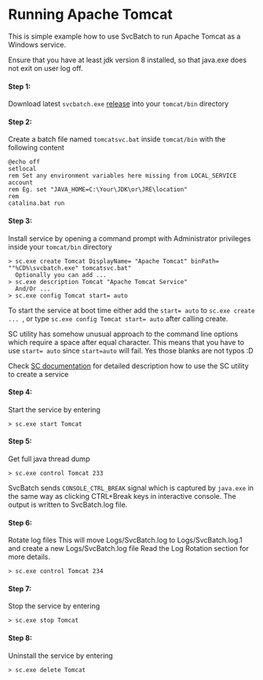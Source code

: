 # Running Apache Tomcat

This is simple example how to use SvcBatch to run Apache Tomcat
as a Windows service.

Ensure that you have at least jdk version 8 installed, so that
java.exe does not exit on user log off.

#### Step 1:
Download latest `svcbatch.exe` [release](https://github.com/mturk/svcbatch/releases)
into your `tomcat/bin` directory

#### Step 2:
Create a batch file named `tomcatsvc.bat` inside `tomcat/bin`
with the following content

```no-highlight
@echo off
setlocal
rem Set any environment variables here missing from LOCAL_SERVICE account
rem Eg. set "JAVA_HOME=C:\Your\JDK\or\JRE\location"
rem
catalina.bat run

```

#### Step 3:
Install service by opening a command prompt with Administrator
privileges inside your `tomcat/bin` directory

```no-highlight
> sc.exe create Tomcat DisplayName= "Apache Tomcat" binPath= ""%CD%\svcbatch.exe" tomcatsvc.bat"
  Optionally you can add ...
> sc.exe description Tomcat "Apache Tomcat Service"
  And/Or ...
> sc.exe config Tomcat start= auto

```

To start the service at boot time either add the `start= auto` to `sc.exe create ... `,
or type `sc.exe config Tomcat start= auto` after calling create.

SC utility has somehow unusual approach to the command line options
which require a space after equal character. This means that you have
to use `start= auto` since `start=auto` will fail. Yes those
blanks are not typos :D


Check [SC documentation](https://docs.microsoft.com/en-us/windows-server/administration/windows-commands/sc-create)
for detailed description how to use the SC utility to create a service

#### Step 4:
Start the service by entering

```no-highlight
> sc.exe start Tomcat

```

#### Step 5:
Get full java thread dump

```no-highlight
> sc.exe control Tomcat 233

```
SvcBatch sends `CONSOLE_CTRL_BREAK` signal which is captured
by `java.exe` in the same way as clicking CTRL+Break keys in interactive console.
The output is written to SvcBatch.log file.


#### Step 6:
Rotate log files
This will move Logs/SvcBatch.log to Logs/SvcBatch.log.1
and create a new Logs/SvcBatch.log file
Read the Log Rotation section for more details.

```no-highlight
> sc.exe control Tomcat 234

```

#### Step 7:
Stop the service by entering

```no-highlight
> sc.exe stop Tomcat

```

#### Step 8:
Uninstall the service by entering

```no-highlight
> sc.exe delete Tomcat

```

